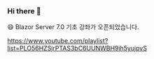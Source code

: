 ### Hi there 👋

😄 Blazor Server 7.0 기초 강좌가 오픈되었습니다.

https://www.youtube.com/playlist?list=PLO56HZSjrPTAS3bC6UUNWBH9ih5yujpvS

<!--
**VisualAcademy/VisualAcademy** is a ✨ _special_ ✨ repository because its `README.md` (this file) appears on your GitHub profile.

Here are some ideas to get you started:

- 🔭 I’m currently working on ...
- 🌱 I’m currently learning ...
- 👯 I’m looking to collaborate on ...
- 🤔 I’m looking for help with ...
- 💬 Ask me about ...
- 📫 How to reach me: ...
- 😄 Pronouns: ...
- ⚡ Fun fact: ...
-->
